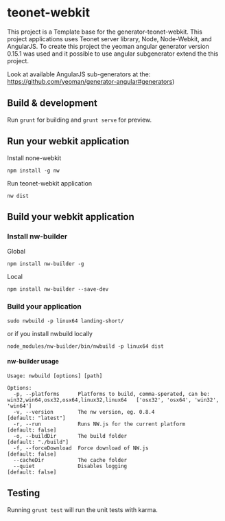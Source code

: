 # teonet-webkit

This project is a Template base for the generator-teonet-webkit. This project applications uses 
Teonet server library, Node, Node-Webkit, and AngularJS. To create this project the yeoman angular
generator version 0.15.1 was used and it possible to use angular subgenerator extend the this project.

Look at available AngularJS sub-generators at the: https://github.com/yeoman/generator-angular#generators)


## Build & development

Run `grunt` for building and `grunt serve` for preview.


## Run your webkit application

Install none-webkit

    npm install -g nw

Run teonet-webkit application

    nw dist


## Build your webkit application


### Install nw-builder

Global

    npm install nw-builder -g

Local

    npm install nw-builder --save-dev

### Build your application

    sudo nwbuild -p linux64 landing-short/

or if you install nwbuild locally

    node_modules/nw-builder/bin/nwbuild -p linux64 dist

#### nw-builder usage 

    Usage: nwbuild [options] [path]
    
    Options:
      -p, --platforms      Platforms to build, comma-sperated, can be: win32,win64,osx32,osx64,linux32,linux64   ['osx32', 'osx64', 'win32', 'win64']
      -v, --version        The nw version, eg. 0.8.4                                             [default: "latest"]
      -r, --run            Runs NW.js for the current platform                                   [default: false]
      -o, --buildDir       The build folder                                                      [default: "./build"]
      -f, --forceDownload  Force download of NW.js                                               [default: false]
      --cacheDir           The cache folder
      --quiet              Disables logging                                                      [default: false]


## Testing

Running `grunt test` will run the unit tests with karma.

